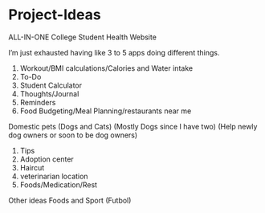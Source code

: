 # Project-Ideas

ALL-IN-ONE College Student Health Website

I’m just exhausted having like 3 to 5 apps doing different things.

1.	Workout/BMI calculations/Calories and Water intake
2.	To-Do
3.	Student Calculator
4.	Thoughts/Journal
5.	Reminders
6.	Food Budgeting/Meal Planning/restaurants near me


Domestic pets (Dogs and Cats) (Mostly Dogs since I have two) (Help newly dog owners or soon to be dog owners)
1. Tips
2. Adoption center
3. Haircut
4. veterinarian location
5. Foods/Medication/Rest


Other ideas Foods and Sport (Futbol)
